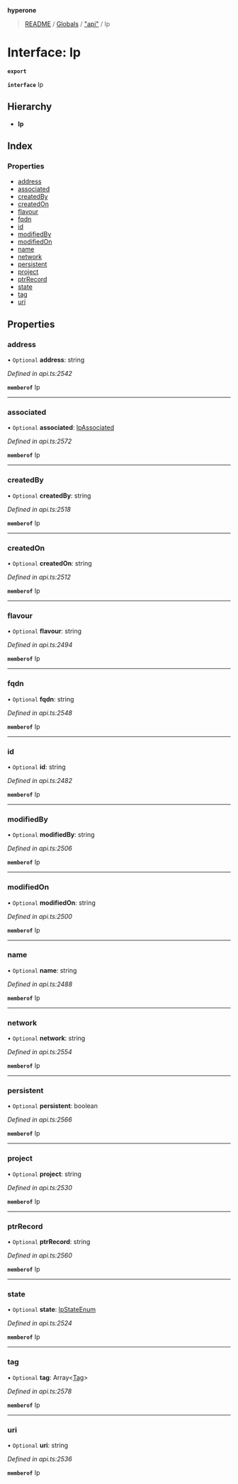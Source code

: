 **hyperone**

> [README](../README.md) / [Globals](../globals.md) / ["api"](../modules/_api_.md) / Ip

# Interface: Ip

**`export`** 

**`interface`** Ip

## Hierarchy

* **Ip**

## Index

### Properties

* [address](_api_.ip.md#address)
* [associated](_api_.ip.md#associated)
* [createdBy](_api_.ip.md#createdby)
* [createdOn](_api_.ip.md#createdon)
* [flavour](_api_.ip.md#flavour)
* [fqdn](_api_.ip.md#fqdn)
* [id](_api_.ip.md#id)
* [modifiedBy](_api_.ip.md#modifiedby)
* [modifiedOn](_api_.ip.md#modifiedon)
* [name](_api_.ip.md#name)
* [network](_api_.ip.md#network)
* [persistent](_api_.ip.md#persistent)
* [project](_api_.ip.md#project)
* [ptrRecord](_api_.ip.md#ptrrecord)
* [state](_api_.ip.md#state)
* [tag](_api_.ip.md#tag)
* [uri](_api_.ip.md#uri)

## Properties

### address

• `Optional` **address**: string

*Defined in api.ts:2542*

**`memberof`** Ip

___

### associated

• `Optional` **associated**: [IpAssociated](_api_.ipassociated.md)

*Defined in api.ts:2572*

**`memberof`** Ip

___

### createdBy

• `Optional` **createdBy**: string

*Defined in api.ts:2518*

**`memberof`** Ip

___

### createdOn

• `Optional` **createdOn**: string

*Defined in api.ts:2512*

**`memberof`** Ip

___

### flavour

• `Optional` **flavour**: string

*Defined in api.ts:2494*

**`memberof`** Ip

___

### fqdn

• `Optional` **fqdn**: string

*Defined in api.ts:2548*

**`memberof`** Ip

___

### id

• `Optional` **id**: string

*Defined in api.ts:2482*

**`memberof`** Ip

___

### modifiedBy

• `Optional` **modifiedBy**: string

*Defined in api.ts:2506*

**`memberof`** Ip

___

### modifiedOn

• `Optional` **modifiedOn**: string

*Defined in api.ts:2500*

**`memberof`** Ip

___

### name

• `Optional` **name**: string

*Defined in api.ts:2488*

**`memberof`** Ip

___

### network

• `Optional` **network**: string

*Defined in api.ts:2554*

**`memberof`** Ip

___

### persistent

• `Optional` **persistent**: boolean

*Defined in api.ts:2566*

**`memberof`** Ip

___

### project

• `Optional` **project**: string

*Defined in api.ts:2530*

**`memberof`** Ip

___

### ptrRecord

• `Optional` **ptrRecord**: string

*Defined in api.ts:2560*

**`memberof`** Ip

___

### state

• `Optional` **state**: [IpStateEnum](../enums/_api_.ipstateenum.md)

*Defined in api.ts:2524*

**`memberof`** Ip

___

### tag

• `Optional` **tag**: Array\<[Tag](_api_.tag.md)>

*Defined in api.ts:2578*

**`memberof`** Ip

___

### uri

• `Optional` **uri**: string

*Defined in api.ts:2536*

**`memberof`** Ip
